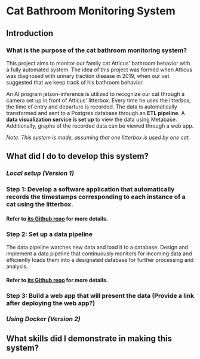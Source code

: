 
# Cat Bathroom Monitoring System
## Introduction
### What is the purpose of the cat bathroom monitoring system?
This project aims to monitor our family cat Atticus' bathroom behavior with a fully automated system. The idea of this project was formed when Atticus was diagnosed with urinary traction disease in 2019, when our vet suggested that we keep track of his bathroom behavior.

An AI program jetson-inference is utilized to recognize our cat through a camera set up in front of Atticus' litterbox. Every time he uses the litterbox, the time of entry and departure is recorded. The data is automatically transformed and sent to a Postgres database through an **ETL pipeline**. A **data visualization service is set up** to view the data using Metabase. Additionally, graphs of the recorded data can be viewed through a web app.  

*Note: This system is made, assuming that one litterbox is used by one cat.* 

## What did I do to develop this system?
### ***Local setup (Version 1)***

### Step 1: Develop a software application that automatically records the timestamps corresponding to each instance of a cat using the litterbox.
#### Refer to [its Github repo](https://github.com/emma-jinger/CatWatcher) for more details.
### Step 2: Set up a data pipeline
 The data pipeline watches new data and load it to a database. Design and implement a data pipeline that continuously monitors for incoming data and efficiently loads them into a designated database for further processing and analysis.
#### Refer to [its Github repo](https://github.com/emma-jinger/cat_data) for more details.

### Step 3: Build a web app that will present the data (Provide a link after deploying the web app?)

### ***Using Docker (Version 2)***
## What skills did I demonstrate in making this system? 
